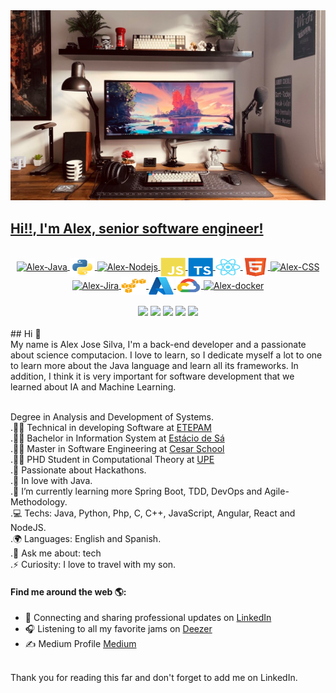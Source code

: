 <div align="center">
  <img src="https://raw.githubusercontent.com/alexjosesilva/alexjosesilva/master/periodic-table-desk-pad.jpg" />
  <a href="https://github.com/alexjosesilva">

</div>


## Hi!!, I'm Alex, senior software engineer!

<div align="center" style="display: inline_block"><br>
  <img align="center" alt="Alex-Java" height="30" width="40" src="https://cdn.jsdelivr.net/gh/devicons/devicon/icons/java/java-original.svg">
  <img align="center" alt="Alex-Python" height="30" width="40" src="https://raw.githubusercontent.com/devicons/devicon/master/icons/python/python-original.svg">
 
  <img align="center" alt="Alex-Nodejs" height="30" width="40" src="https://cdn.jsdelivr.net/gh/devicons/devicon/icons/nodejs/nodejs-original.svg">
  <img align="center" alt="Alex-Js" height="30" width="40" src="https://raw.githubusercontent.com/devicons/devicon/master/icons/javascript/javascript-plain.svg">
  <img align="center" alt="Alex-Ts" height="30" width="40" src="https://raw.githubusercontent.com/devicons/devicon/master/icons/typescript/typescript-plain.svg">
  <img align="center" alt="Alex-React" height="30" width="40" src="https://raw.githubusercontent.com/devicons/devicon/master/icons/react/react-original.svg">
  <img align="center" alt="Alex-HTML" height="30" width="40" src="https://raw.githubusercontent.com/devicons/devicon/master/icons/html5/html5-original.svg">
  <img align="center" alt="Alex-CSS" height="30" width="40" src="https://cdn.jsdelivr.net/gh/devicons/devicon/icons/angularjs/angularjs-plain.svg">
  <img align="center" alt="Alex-Jira" height="30" width="40" src="https://cdn.jsdelivr.net/gh/devicons/devicon/icons/jira/jira-original.svg" />
  <img align="center" alt="Alex-aws" height="30" width="40" src="https://github.com/devicons/devicon/blob/v2.15.1/icons/amazonwebservices/amazonwebservices-original.svg" />
  <img align="center" alt="Alex-Azure" height="30" width="40" src="https://github.com/devicons/devicon/blob/v2.15.1/icons/azure/azure-original.svg" />
   <img align="center" alt="Alex-Azure" height="30" width="40" src="https://github.com/devicons/devicon/blob/v2.15.1/icons/googlecloud/googlecloud-original.svg" />
  <img align="center" alt="Alex-docker" height="30" width="40" src="https://cdn.jsdelivr.net/gh/devicons/devicon/icons/docker/docker-original.svg" />

</div> 

 </br>
  
<div align="center"> 
  <a href="https://www.youtube.com/channel/UClH0HWT1qdSDqFm-EUlGXEg" target="_blank"><img src="https://img.shields.io/badge/YouTube-FF0000?style=for-the-badge&logo=youtube&logoColor=white" target="_blank"></a>
  <a href="https://instagram.com/soualex.dev" target="_blank"><img src="https://img.shields.io/badge/-Instagram-%23E4405F?style=for-the-badge&logo=instagram&logoColor=white" target="_blank"></a>
<a href = "mailto:alexjosesilvati@gmail.com"><img src="https://img.shields.io/badge/-Gmail-%23333?style=for-the-badge&logo=gmail&logoColor=white" target="_blank"></a>
  <a href="https://www.linkedin.com/in/alexjosesilva" target="_blank"><img src="https://img.shields.io/badge/-LinkedIn-%230077B5?style=for-the-badge&logo=linkedin&logoColor=white" target="_blank"></a> 
  <a href="https://pt.stackoverflow.com/users/5748/alexjosesilva" target="_blank"><img src="https://img.shields.io/badge/Stack_Overflow-FE7A16?style=for-the-badge&logo=stack-overflow&logoColor=white" target="_blank"></a> 
 
  
</div>

<br/>
## Hi 👋 

<br/>
My name is Alex Jose Silva, I'm a back-end developer and a passionate about science computacion. I love to learn, so I dedicate myself a lot to one to learn more about the Java language and learn all its frameworks. In addition, I think it is very important for software development that we learned about IA and Machine Learning.

<br/>Degree in Analysis and Development of Systems.
<br/>.👩‍🎓 Technical in developing Software at <a href="https://www.etepam.pe.gov.br/" target="_blank">ETEPAM</a>
<br/>.👩‍🎓 Bachelor in Information System at <a href="https://estacio.br/" target="_blank">Estácio de Sá</a>
<br/>.👩‍🎓 Master in Software Engineering at <a href="https://www.cesar.school/" target="_blank">Cesar School</a>
<br/>.👩‍🎓 PHD Student in Computational Theory at <a href="https://poli.br/" target="_blank">UPE</a>
<br/>.🏢 Passionate about Hackathons.
<br/>.💙 In love with Java.
<br/>.🌱 I’m currently learning more Spring Boot, TDD, DevOps and Agile-Methodology.
<br/>.💻 Techs: Java, Python, Php, C, C++, JavaScript, Angular, React and NodeJS.
<br/>.🌍 Languages: English and Spanish.
<br/>.💬 Ask me about: tech
<br/>.⚡ Curiosity: I love to travel with my son.

 

#### Find me around the web 🌎:
- 💼 Connecting and sharing professional updates on <a href="https://www.linkedin.com/in/alexjosesilva/">LinkedIn</a>
- 🎧 Listening to all my favorite jams on <a href="https://www.deezer.com/br/profile/311790753">Deezer</a>
- ✍️ Medium Profile <a href="https://medium.com/@alexjosesilva">Medium</a>



<br/>Thank you for reading this far and don't forget to add me on LinkedIn.
